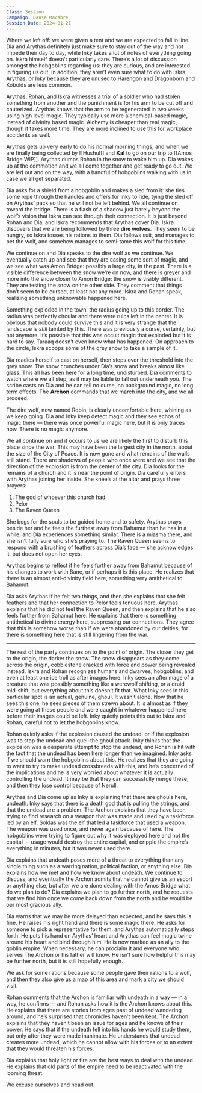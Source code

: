 ```yaml
---
Class: Session
Campaign: Danse Macabre
Session Date: 2024-01-21
---
```

Where we left off: we were given a tent and we are expected to fall in line. Dia and Arythas definitely just make sure to stay out of the way and not impede their day to day, while Inky takes a lot of notes of everything going on. Iskra himself doesn’t particularly care. There’s a lot of discussion amongst the hobgoblins regarding us: they are curious, and are interested in figuring us out. In addition, they aren’t even sure what to do with Iskra, Arythas, or Inky because they are unused to Harengon and Dragonborn and Kobolds are less common.

Arythas, Rohan, and Iskra witnesses a trial of a soldier who had stolen something from another and the punishment is for his arm to be cut off and cauterized. Arythas knows that the arm to be regenerated in two weeks using high level magic. They typically use more alchemical-based magic, instead of divinity based magic. Alchemy is cheaper than real magic, though it takes more time. They are more inclined to use this for workplace accidents as well.

Arythas gets up very early to do his normal morning things, and when we are finally being collected by [[Hushul]] and **Kal** to go on our trip to [[Amos Bridge WIP]]. Arythas dumps Rohan in the snow to wake him up. Dia wakes up at the commotion and we all come together and get ready to go out. We are led out and on the way, with a handful of hobgoblins walking with us in case we all get separated.

Dia asks for a shield from a hobgoblin and makes a sled from it: she ties some rope through the handles and offers for Inky to ride, tying the sled off on Arythas’ pack so that he will not be left behind. We all continue on toward the bridge. There is a flash of a shadow just barely beyond the wolf’s vision that Iskra can see through their connection. It is just beyond Rohan and Dia, and Iskra recommends that Arythas cover Dia. Iskra discovers that we are being followed by three **dire wolves**. They seem to be hungry, so Iskra tosses his rations to them. Dia follows suit, and manages to pet the wolf, and somehow manages to semi-tame this wolf for this time.

We continue on and Dia speaks to the dire wolf as we continue. We eventually catch up and see that they are casing some sort of magic, and we see what was Amon Bridge: possibly a large city, in the past. There is a visible difference between the snow we’re on now, and there is greyer and more into the snow closer to Amon Bridge: the snow is visibly different. They are testing the snow on the other side. They comment that things don’t seem to be cursed, at least not any more. Iskra and Rohan speak, realizing something unknowable happened here.

Something exploded in the town, the radius going up to this border. The radius was perfectly circular and there were ruins left in the center. It is obvious that nobody could survive this and it is very strange that the landscape is _still_ tainted by this. There was previously a curse, certainly, but not anymore. It’s possible that this was occult magic that exploded but it is hard to say. Taraaq doesn’t even know what has happened. On approach to the circle, Iskra scoops some of the grey snow to take a sample of it.

Dia readies herself to cast on herself, then steps over the threshold into the grey snow. The snow crunches under Dia’s snow and breaks almost like glass. This all has been here for a long time, undisturbed. Dia comments to watch where we all step, as it may be liable to fall out underneath you. The scribe casts on Dia and he can tell no curse, no background magic, no long term effects. The **Archon** commands that we march into the city, and we all proceed.

The dire wolf, now named Robin, is clearly uncomfortable here, whining as we keep going. Dia and Inky keep detect magic and they see echos of magic there — there was once powerful magic here, but it is only traces now. There is no magic anymore.

We all continue on and it occurs to us we are likely the first to disturb this place since the war. This may have been the largest city in the north, about the size of the City of Peace. It is now gone and what remains of the walls still stand. There are shadows of people who once were and we see that the direction of the explosion is from the center of the city. Dia looks for the remains of a church and it is near the point of origin. Dia carefully enters with Arythas joining her inside. She kneels at the altar and prays three prayers:

1. The god of whoever this church had
2. Pelor
3. The Raven Queen

She begs for the souls to be guided home and to safety. Arythas prays beside her and he feels the furthest away from Bahamut than he has in a while, and Dia experiences something similar. There is a miasma there, and she isn’t fully sure who she’s praying to. The Raven Queen seems to respond with a brushing of feathers across Dia’s face — she acknowledges it, but does not open her eyes.

Arythas begins to reflect if he feels further away from Bahamut because of his changes to work with Bane, or if perhaps it is this place. He realizes that there is an almost anti-divinity field here, something very antithetical to Bahamut.

Dia asks Arythas if he felt two things, and then she explains that she felt feathers and that her connection to Pelor feels tenuous here. Arythas explains that he did not feel the Raven Queen, and then explains that he also feels further from Bahamut here. He explains that there is something antithetical to divine energy here, suppressing our connections. They agree that this is somehow worse than if we were abandoned by our deities, for there is something here that is still lingering from the war.

---

The rest of the party continues on to the point of origin. The closer they get to the origin, the darker the snow. The snow disappears as they come across the origin, cobblestone cracked with force and power being revealed instead. Iskra and Rohan recognizes humans and dwarves, hobgoblins, and even at least one ice troll as after images here. Inky sees an afterimage of a creature that was possibly something like a werewolf shifting, or a druid mid-shift, but everything about this doesn’t fit that. What Inky sees in this particular spot is an actual, genuine, ghoul. It wasn’t alone. Now that he sees this one, he sees pieces of them strewn about. It is almost as if they were going at these people and were caught in whatever happened here before their images could be left. Inky quietly points this out to Iskra and Rohan, careful not to let the hobgoblins know.

Rohan quietly asks if the explosion caused the undead, or if the explosion was to stop the undead and quell the ghoul attack. Inky thinks that the explosion was a desperate attempt to stop the undead, and Rohan is hit with the fact that the undead has been here longer than we imagined. Inky asks if we should warn the hobgoblins about this. He realizes that they are going to want to try to make undead crossbreeds with this, and he’s concerned of the implications and he is very worried about whatever it is actually controlling the undead. It may be that they can successfully merge these, and then they lose control because of Nerull.

Arythas and Dia come up as Inky is explaining that there are ghouls here, undeath. Inky says that there is a death god that is pulling the strings, and that the undead are a problem. The Archon explains that they have been trying to find research on a weapon that was made and used by a taskforce led by an elf. Soldas was the elf that led a taskforce that used a weapon. The weapon was used once, and never again because of here. The hobgoblins were trying to figure out why it was deployed here and not the capital — usage would destroy the entire capital, and cripple the empire’s everything in minutes, but it was never used there.

Dia explains that undeath poses more of a threat to everything than any single thing such as a warring nation, political faction, or anything else. Dia explains how we met and how we know about undeath. We continue to discuss, and eventually the Archon admits that he cannot give us an escort or anything else, but after we are done dealing with the Amos Bridge what do we plan to do? Dia explains we plan to go further north, and he requests that we find him once we come back down from the north and he would be our most gracious ally.

Dia warns that we may be more delayed than expected, and he says this is fine. He raises his right hand and there is some magic there. He asks for someone to pick a representative for them, and Arythas automatically steps forth. He puts his hand on Arythas’ heart and Arythas can feel magic twine around his heart and bind through him. He is now marked as an ally to the goblin empire. When necessary, he can proclaim it and everyone who serves The Archon or his father will know. He isn’t sure how helpful this may be further north, but it is still hopefully enough.

We ask for some rations because some people gave their rations to a wolf, and then they also give us a map of this area and mark a city we should visit.

Rohan comments that the Archon is familiar with undeath in a way — in a way, he confirms — and Rohan asks how it is the Archon knows about this. He explains that there are stories from ages past of undead wandering around, and he’s surprised that chronicles haven’t been kept. The Archon explains that they haven’t been an issue for ages and he knows of their power. He says that if the undeath fell into his hands he would study them, but only after they were made inanimate. He understands that undead creates more undead, which he cannot allow with his forces or to an extent that they would threaten his forces.

Dia explains that holy light or fire are the best ways to deal with the undead. He explains that old parts of the empire need to be reactivated with the looming threat.

We excuse ourselves and head out.